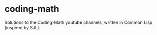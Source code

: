 # coding-math

Solutions to the Coding-Math youtube channels, written in Common Lisp (inspired by SJL).

